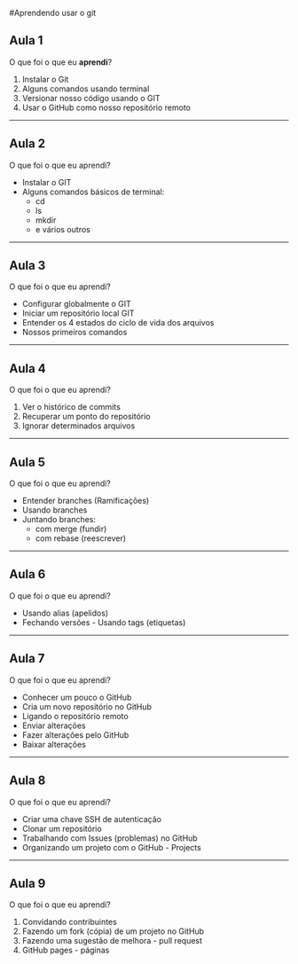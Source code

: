  #Aprendendo usar o git
## Aula 1
 O que foi o que eu **aprendi**?
 1. Instalar o Git
 2. Alguns comandos usando terminal
 3. Versionar nosso código usando o GIT
 4. Usar o GitHub como nosso repositório remoto
 
 ***

 ## Aula 2
 O que foi o que eu aprendi?
 * Instalar o GIT
 * Alguns comandos básicos de terminal:
   * cd
   * ls
   * mkdir
   * e vários outros
   
***

 ## Aula 3
 O que foi o que eu aprendi?
 *  Configurar globalmente o GIT
 *  Iniciar um repositório local GIT
 *  Entender os 4 estados do ciclo de vida dos arquivos
 *  Nossos primeiros comandos 

___

## Aula 4
 O que foi o que eu aprendi?
 1. Ver o histórico de commits 
 2. Recuperar um ponto do repositório
 3. Ignorar determinados arquivos

___

## Aula 5
 O que foi o que eu aprendi?
 * Entender branches (Ramificações)
 *  Usando branches
 *  Juntando branches:
    * com merge (fundir)
    * com rebase (reescrever)
___

## Aula 6
 O que foi o que eu aprendi?
 * Usando alias (apelidos)
 * Fechando versões - Usando tags (etiquetas)
 
 ***

## Aula 7
 O que foi o que eu aprendi?
 
- Conhecer um pouco o GitHub
- Cria um novo repositório no GitHub
- Ligando o repositório remoto
- Enviar alterações
- Fazer alterações pelo GitHub
- Baixar alterações

***
## Aula 8
 O que foi o que eu aprendi?
- Criar uma chave SSH de autenticação
- Clonar um repositório
- Trabalhando com Issues (problemas) no GitHub
- Organizando um projeto com o GitHub - Projects

---

## Aula 9
 O que foi o que eu aprendi?
1. Convidando contribuintes
1. Fazendo um fork (cópia) de um projeto no GitHub
1. Fazendo uma sugestão de melhora - pull request
1. GitHub pages - páginas


